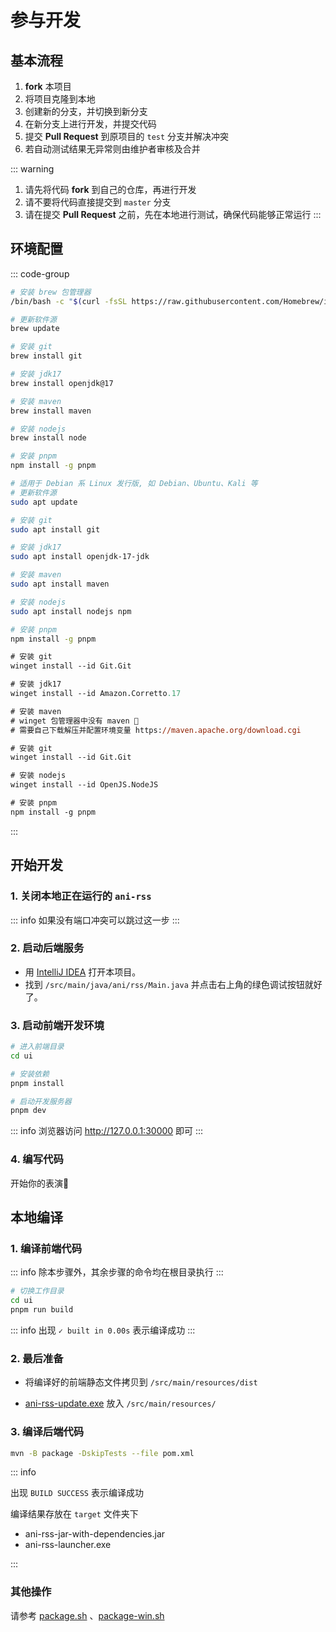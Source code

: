 # 参与开发

## 基本流程

1. **fork** 本项目
2. 将项目克隆到本地
3. 创建新的分支，并切换到新分支
4. 在新分支上进行开发，并提交代码
5. 提交 **Pull Request** 到原项目的 `test` 分支并解决冲突
6. 若自动测试结果无异常则由维护者审核及合并

::: warning

1. 请先将代码 **fork** 到自己的仓库，再进行开发
2. 请不要将代码直接提交到 `master` 分支
3. 请在提交 **Pull Request** 之前，先在本地进行测试，确保代码能够正常运行
   :::

## 环境配置

::: code-group

```bash [macOS]
# 安装 brew 包管理器
/bin/bash -c "$(curl -fsSL https://raw.githubusercontent.com/Homebrew/install/HEAD/install.sh)"

# 更新软件源
brew update

# 安装 git
brew install git

# 安装 jdk17
brew install openjdk@17

# 安装 maven
brew install maven

# 安装 nodejs
brew install node

# 安装 pnpm
npm install -g pnpm
```

```bash [Linux]
# 适用于 Debian 系 Linux 发行版, 如 Debian、Ubuntu、Kali 等
# 更新软件源
sudo apt update

# 安装 git
sudo apt install git

# 安装 jdk17
sudo apt install openjdk-17-jdk

# 安装 maven
sudo apt install maven

# 安装 nodejs
sudo apt install nodejs npm

# 安装 pnpm
npm install -g pnpm
```

```ps [Windows]
# 安装 git
winget install --id Git.Git

# 安装 jdk17
winget install --id Amazon.Corretto.17

# 安装 maven
# winget 包管理器中没有 maven 💩
# 需要自己下载解压并配置环境变量 https://maven.apache.org/download.cgi

# 安装 git
winget install --id Git.Git

# 安装 nodejs
winget install --id OpenJS.NodeJS

# 安装 pnpm
npm install -g pnpm
```

:::

## 开始开发

### 1. 关闭本地正在运行的 `ani-rss`

::: info
如果没有端口冲突可以跳过这一步
:::

### 2. 启动后端服务

- 用 [IntelliJ IDEA](https://www.jetbrains.com/idea/) 打开本项目。
- 找到 `/src/main/java/ani/rss/Main.java` 并点击右上角的绿色调试按钮就好了。

### 3. 启动前端开发环境

```bash
# 进入前端目录
cd ui

# 安装依赖
pnpm install

# 启动开发服务器
pnpm dev
```

::: info
浏览器访问 <http://127.0.0.1:30000> 即可
:::

### 4. 编写代码

开始你的表演👏

## 本地编译

### 1. 编译前端代码

::: info
除本步骤外，其余步骤的命令均在根目录执行
:::

```bash
# 切换工作目录
cd ui
pnpm run build
```

::: info
出现 `✓ built in 0.00s` 表示编译成功
:::

### 2. 最后准备

- 将编译好的前端静态文件拷贝到 `/src/main/resources/dist`

- [ani-rss-update.exe](https://github.com/wushuo894/ani-rss-update/releases/download/latest/ani-rss-update.exe) 放入
  `/src/main/resources/`

### 3. 编译后端代码

```bash
mvn -B package -DskipTests --file pom.xml
```

::: info

出现 `BUILD SUCCESS` 表示编译成功

编译结果存放在 `target` 文件夹下

- ani-rss-jar-with-dependencies.jar
- ani-rss-launcher.exe

:::

### 其他操作

请参考 [package.sh](https://github.com/wushuo894/ani-rss/blob/master/package.sh)
、[package-win.sh](https://github.com/wushuo894/ani-rss/blob/master/package-win.sh)

